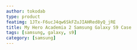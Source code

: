 ```yaml
---
author: tokodab
type: product
featimg: 1JTx-F6ucJ4qw6SkFZuJIAHRed8yQ_jRE
title: My Hero Academia 2 Samsung Galaxy S9 Case
tags: [samsung, galaxy, s9]
category: [samsung]
---
```

